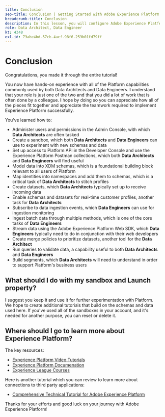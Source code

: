 ```yaml
---
title: Conclusion
seo-title: Conclusion | Getting Started with Adobe Experience Platform for Data Architects and Data Engineers
breadcrumb-title: Conclusion
description: In this lesson, you will configure Adobe Experience Platform user permissions using Adobe's Admin Console. 
role: Data Architect, Data Engineer
kt: 4348
exl-id: 73abe4bd-57cb-4acf-98f6-253b01fd79ff
---
```

# Conclusion

<!--5min-->

Congratulations, you made it through the entire tutorial!

You now have hands-on experience with all of the Platform capabilities commonly used by both Data Architects and Data Engineers. I understand that your role is just one of the two and that you did a lot of work that is often done by a colleague. I hope by doing so you can appreciate how all of the pieces fit together and appreciate the teamwork required to implement Experience Platform successfully.

You've learned how to:

* Administer users and permissions in the Admin Console, with which **Data Architects** are often tasked
* Create a sandbox, which both **Data Architects** and **Data Engineers** can use to experiment with new schemas and data
* Set up access to Platform API in the Developer Console and use the Experience Platform Postman collections, which both **Data Architects** and **Data Engineers** will find useful
* Model data into XDM schemas, which is a foundational building block relevant to all users of Platform
* Map identities into namespaces and add them to schemas, which is a critical task of **Data Architects** to stitch profiles
* Create datasets, which **Data Architects** typically set up to receive incoming data
* Enable schemas and datasets for real-time customer profiles, another task for **Data Architects**
* Subscribe to data ingestion events, which **Data Engineers** can use for ingestion monitoring
* Ingest batch data through multiple methods, which is one of the core tasks of **Data Engineers**
* Stream data using the Adobe Experience Platform Web SDK, which **Data Engineers** typically need to do in conjunction with their web developers
* Create merge policies to prioritize datasets, another tool for the **Data Architect**
* Run queries to validate data, a capability useful to both **Data Architects** and **Data Engineers**
* Build segments, which **Data Architects** will need to understand in order to support Platform's business users



## What should I do with my sandbox and Launch property?

I suggest you keep it and use it for further experimentation with Platform. We hope to create additional tutorials that build on the schemas and data used here. If you've used all of the sandboxes in your account, and it's needed for another purpose, you can reset or delete it.

## Where should I go to learn more about Experience Platform?

The key resources:

* [Experience Platform Video Tutorials](https://experienceleague.adobe.com/docs/platform-learn/comprehensive-technical-tutorial/overview.html)
* [Experience Platform Documenation](https://experienceleague.adobe.com/docs/experience-platform/landing/home.html)
* [Experience League Courses](https://experienceleague.adobe.com/#dashboard/learning)

Here is another tutorial which you can review to learn more about connections to third party applications:

* [Comprehensive Technical Tutorial for Adobe Experience Platform](https://experienceleague.adobe.com/docs/platform-learn/comprehensive-technical-tutorial/overview.html)

Thanks for your efforts and good luck on your journey with Adobe Experience Platform!
